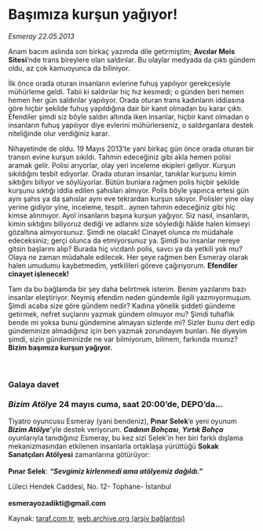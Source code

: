 # Başımıza kurşun yağıyor!

*Esmeray 22.05.2013*

<div class="yazi"><p>Anam bacım aslında son birkaç yazımda dile getirmiştim; <b>Avcılar Meis Sitesi</b>’nde trans bireylere olan saldırılar. Bu olaylar medyada da çıktı gündem oldu, az çok kamuoyunca da biliniyor. </p>
<p>İlk önce orada oturan insanların evlerine fuhuş yapılıyor gerekçesiyle mühürleme geldi. Tabii ki saldırılar hiç hız kesmedi; o günden beri hemen hemen her gün saldırılar yapılıyor. Orada oturan trans kadınların iddiasına göre hiçbir şekilde fuhuş yapıldığına dair bir kanıt olmadan bu karar çıktı. Efendiler şimdi siz böyle saldırı altında iken insanlar, hiçbir kanıt olmadan o insanların fuhuş yapılıyor diye evlerini mühürlerseniz, o saldırganlara destek niteliğinde olur verdiğiniz karar. </p>
<p>Nihayetinde de oldu. 19 Mayıs 2013’te yani birkaç gün önce orada oturan bir transın evine kurşun sıkıldı. Tahmin edeceğiniz gibi akla hemen polisi aramak gelir. Polisi arıyorlar, olay yeri inceleme ekipleri geliyor. Kurşun sıkıldığını tesbit ediyorlar. Orada oturan insanlar, tanıklar kurşunu kimin sıktığını biliyor ve söylüyorlar. Bütün bunlara rağmen polis hiçbir şekilde kurşunu sıktığı iddia edilen şahısları almıyor. Polis böyle yapınca ertesi gün aynı şahıs ya da şahıslar aynı eve tekrardan kurşun sıkıyor. Polisler yine olay yerine gidiyor yine, inceleme, tespit.. aynen tahmin edeceğiniz gibi hiç kimse alınmıyor. Ayol insanların başına kurşun yağıyor. Siz nasıl, insanların, kimin sıktığını biliyoruz dediği ve adlarını size söylediği hâlde halen kimseyi gözaltına almıyorsunuz. Şimdi ne olacak! Cinayet olunca mı müdahale edeceksiniz; gerçi olunca da etmiyorsunuz ya. Şimdi bu insanlar nereye gitsin başlarını alıp? Burada hiç vicdanlı polis, savcı ya da yetkili yok mu? Olaya ne zaman müdahale edilecek. Her şeye rağmen ben Esmeray olarak halen umudumu kaybetmedim, yetkilileri göreve çağırıyorum. <b>Efendiler cinayet işlenecek!</b> </p>
<p>Tam da bu bağlamda bir şey daha belirtmek isterim. Benim yazılarımı bazı insanlar eleştiriyor. Neymiş efendim neden gündemle ilgili yazmıyormuşum. Şimdi acaba size göre gündem nedir? Kadına yönelik şiddeti gündeme getirmek, nefret suçlarını yazmak gündem olmuyor mu? Şimdi tuhaflık bende mi yoksa bunu gündemine almayan sizlerde mi? Sizler bunu dert edip gündeminize almadığınız için ben yazmak zorundayım bunları. Ne diyeyim şimdi, sizin gündeminizde ne var bilmiyorum, bilmem, farkında mısınız? <b>Bizim başımıza kurşun yağıyor.</b> <br/><br/><br/></p>
<h3>Galaya davet<b><br/></b><b><i><br/>Bizim Atölye</i></b><b> 24 mayıs cuma, saat 20:00’de, DEPO’da...</b></h3>
<p>Tiyatro oyuncusu Esmeray (yani bendeniz), <b>Pınar Selek</b>’e yeni oyunum <b><i>Bizim Atölye</i></b>’yle destek veriyorum. <b><i>Cadının Bohçası</i></b>, <b><i>Yırtık Bohça</i></b> oyunlarıyla tanıdığınız Esmeray, bu kez sizi Selek’in her biri farklı dışlama mekanizmasından etkilenen insanlarla ortaklaşa yürüttüğü <b>Sokak Sanatçıları Atölyesi</b> zamanlarına götürüyor:<br/><br/><b>Pınar Selek</b>: <b><i>“Sevgimiz kirlenmedi ama atölyemiz dağıldı.”</i></b></p>
<p>Lüleci Hendek Caddesi, No. 12- Tophane- İstanbul<br/><br/><b>esmerayozadikti@gmail.com</b></p>
</div>

Kaynak: [taraf.com.tr](http://www.taraf.com.tr:80/esmeray/makale-basimiza-kursun-yagiyor.htm), [web.archive.org (arşiv bağlantısı)](http://web.archive.org/web/20130703184447/http://www.taraf.com.tr:80/esmeray/makale-basimiza-kursun-yagiyor.htm)
